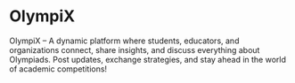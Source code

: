 # OlympiX
OlympiX – A dynamic platform where students, educators, and organizations connect, share insights, and discuss everything about Olympiads. Post updates, exchange strategies, and stay ahead in the world of academic competitions!
